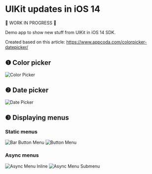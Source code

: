 # UIKit updates in iOS 14

 🚧 WORK IN PROGRESS 🚧

Demo app to show new stuff from UIKit in iOS 14 SDK.

Created based on this article: <https://www.appcoda.com/colorpicker-datepicker/>

## ❶ Color picker

![Color Picker](README_assets/colorPicker.gif)

## ❷ Date picker

![Date Picker](README_assets/datePicker.gif)

## ❸ Displaying menus

### Static menus

![Bar Button Menu](README_assets/barButtonMenu.png) ![Button Menu](README_assets/buttonMenu.png)

### Async menus

![Async Menu Inline](README_assets/asyncMenuInline.gif) ![Async Menu Submenu](README_assets/asyncMenuSubmenu.gif)
